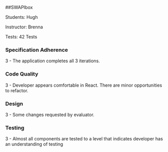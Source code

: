 ##SWAPIbox

Students: Hugh

Instructor: Brenna

Tests: 42 Tests

### Specification Adherence

3 - The application completes all 3 iterations.

### Code Quality

3 - Developer appears comfortable in React. There are minor opportunities to refactor.

### Design

3 - Some changes requested by evaluator.

### Testing

3 - Almost all components are tested to a level that indicates developer has an understanding of testing

